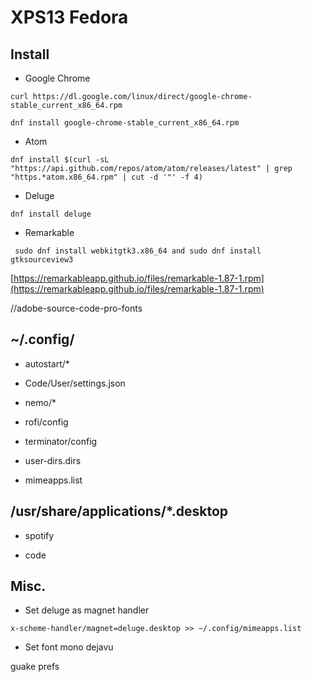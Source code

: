 XPS13 Fedora
============

Install
-----------
 - Google Chrome

 `curl https://dl.google.com/linux/direct/google-chrome-stable_current_x86_64.rpm`

 `dnf install google-chrome-stable_current_x86_64.rpm`

 - Atom

 `dnf install $(curl -sL "https://api.github.com/repos/atom/atom/releases/latest" | grep "https.*atom.x86_64.rpm" | cut -d '"' -f 4)`

 - Deluge

 `dnf install deluge`
 - Remarkable

 ` sudo dnf install webkitgtk3.x86_64 and sudo dnf install gtksourceview3`

 [https://remarkableapp.github.io/files/remarkable-1.87-1.rpm](https://remarkableapp.github.io/files/remarkable-1.87-1.rpm)


//adobe-source-code-pro-fonts


~/.config/
-------

 - autostart/*

 - Code/User/settings.json

 - nemo/*

 - rofi/config

 - terminator/config

 - user-dirs.dirs

 - mimeapps.list


/usr/share/applications/\*.desktop
--------------

 - spotify

 - code


Misc.
-----
 - Set deluge as magnet handler

 `x-scheme-handler/magnet=deluge.desktop >> ~/.config/mimeapps.list`

 - Set font mono dejavu




guake prefs
